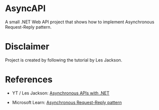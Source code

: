 # AsyncAPI

A small .NET Web API project that shows how to implement Asynchronous Request-Reply pattern.

# Disclaimer

Project is created by following the tutorial by Les Jackson.

# References

- YT / Les Jackson: [Asynchronous APIs with .NET](https://youtu.be/LCbR58sCmvQ)

- Microsoft Learn: [Asynchronous Request-Reply pattern](https://learn.microsoft.com/en-us/azure/architecture/patterns/async-request-reply)
